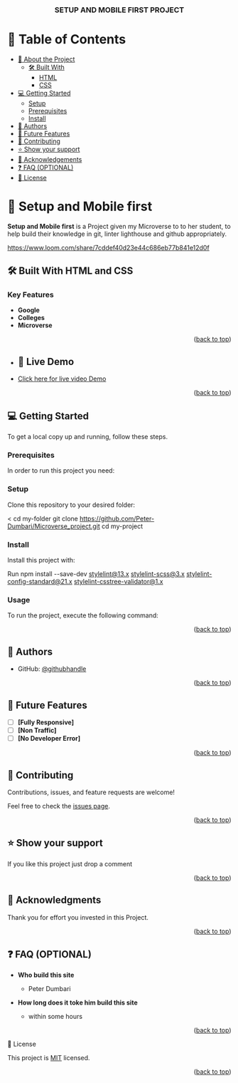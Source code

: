 <a name="readme-top"></a>

<div align="center">

  <h3><b>SETUP AND MOBILE FIRST PROJECT</b></h3>

</div>

<!-- TABLE OF CONTENTS -->

# 📗 Table of Contents

- [📖 About the Project](#about-project)
  - [🛠 Built With](#built-with)
    - [HTML](#html)
    - [CSS](#css)
- [💻 Getting Started](#getting-started)
  - [Setup](#setup)
  - [Prerequisites](#prerequisites)
  - [Install](#install)
- [👥 Authors](#authors)
- [🔭 Future Features](#future-features)
- [🤝 Contributing](#contributing)
- [⭐️ Show your support](#support)
- [🙏 Acknowledgements](#acknowledgements)
- [❓ FAQ (OPTIONAL)](#faq)
- [📝 License](#license)

<!-- PROJECT DESCRIPTION -->

# 📖 Setup and Mobile first <a name="about-project"></a>

**Setup and Mobile first** is a Project given my Microverse to
to her student, to help build their knowledge in git, linter lighthouse and github appropriately.

https://www.loom.com/share/7cddef40d23e44c686eb77b841e12d0f

## 🛠 Built With <a name="built-with"> HTML and CSS</a>

<!-- Features -->

### Key Features <a name="key-features"></a>

- **Google**
- **Colleges**
- **Microverse**

<p align="right">(<a href="#readme-top">back to top</a>)</p>

<!-- LIVE DEMO -->

- ## 🚀 Live Demo <a name="live-demo"></a>
- [Click here for live video Demo](https://peter-dumbari.github.io/Portofolio-Microverse/)

<p align="right">(<a href="#readme-top">back to top</a>)</p>

<!-- GETTING STARTED -->

## 💻 Getting Started <a name="getting-started"></a>

To get a local copy up and running, follow these steps.

### Prerequisites

In order to run this project you need:

<!--
Example command:

```sh
 gem install rails
```
 -->

### Setup

Clone this repository to your desired folder:

< cd my-folder
git clone https://github.com/Peter-Dumbari/Microverse_project.git
cd my-project

### Install

Install this project with:

Run
npm install --save-dev stylelint@13.x stylelint-scss@3.x stylelint-config-standard@21.x stylelint-csstree-validator@1.x

### Usage

To run the project, execute the following command:

<p align="right">(<a href="#readme-top">back to top</a>)</p>

<!-- AUTHORS -->

## 👤 Authors <a name="authors"></a>

- GitHub: [@githubhandle](https://github.com/PeterDumbari)

<p align="right">(<a href="#readme-top">back to top</a>)</p>

<!-- FUTURE FEATURES -->

## 🔭 Future Features <a name="future-features"></a>

- [ ] **[Fully Responsive]**
- [ ] **[Non Traffic]**
- [ ] **[No Developer Error]**

<p align="right">(<a href="#readme-top">back to top</a>)</p>

<!-- CONTRIBUTING -->

## 🤝 Contributing <a name="contributing"></a>

Contributions, issues, and feature requests are welcome!

Feel free to check the [issues page](../../issues/).

<p align="right">(<a href="#readme-top">back to top</a>)</p>

<!-- SUPPORT -->

## ⭐️ Show your support <a name="support"></a>

If you like this project just drop a comment

<p align="right">(<a href="#readme-top">back to top</a>)</p>

<!-- ACKNOWLEDGEMENTS -->

## 🙏 Acknowledgments <a name="acknowledgements"></a>

Thank you for effort you invested in this Project.

<p align="right">(<a href="#readme-top">back to top</a>)</p>

<!-- FAQ (optional) -->

## ❓ FAQ (OPTIONAL) <a name="faq"></a>

- **Who build this site**

  - Peter Dumbari

- **How long does it toke him build this site**

  - within some hours

<p align="right">(<a href="#readme-top">back to top</a>)</p>

<!-- LICENSE -->

📝 License <a name="license"></a>

This project is [MIT](https://github.com/Peter-Dumbari/Portofolio-Microverse/blob/main/LICENSE) licensed.

<p align="right">(<a href="#readme-top">back to top</a>)</p>
